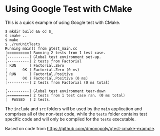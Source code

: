 # Using Google Test with CMake

This is a quick example of using Google test with CMake.

    $ mkdir build && cd $_
    $ cmake ..
    $ make
    $ ./runUnitTests
    Running main() from gtest_main.cc
    [==========] Running 2 tests from 1 test case.
    [----------] Global test environment set-up.
    [----------] 2 tests from Factorial
    [ RUN      ] Factorial.Zero
    [       OK ] Factorial.Zero (0 ms)
    [ RUN      ] Factorial.Positive
    [       OK ] Factorial.Positive (0 ms)
    [----------] 2 tests from Factorial (0 ms total)

    [----------] Global test environment tear-down
    [==========] 2 tests from 1 test case ran. (0 ms total)
    [  PASSED  ] 2 tests.

The `include` and `src` folders will be used by the `main` application and
comprises all of the non-test code, while the `tests` folder contains test specific
code and will only be compiled for the `tests` executable.

Based on code from https://github.com/dmonopoly/gtest-cmake-example.
